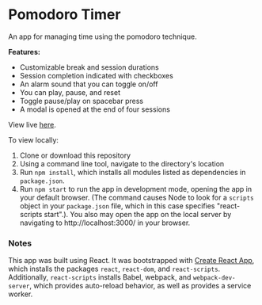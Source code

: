 # Pomodoro Timer

An app for managing time using the pomodoro technique.

**Features:**

- Customizable break and session durations
- Session completion indicated with checkboxes
- An alarm sound that you can toggle on/off
- You can play, pause, and reset
- Toggle pause/play on spacebar press
- A modal is opened at the end of four sessions

View live [here](https://nataliecardot.com/pomodoro-timer/).

To view locally:

1. Clone or download this repository
2. Using a command line tool, navigate to the directory's location
3. Run `npm install`, which installs all modules listed as dependencies in `package.json`.
4. Run `npm start` to run the app in development mode, opening the app in your default browser. (The command causes Node to look for a `scripts` object in your `package.json` file, which in this case specifies "react-scripts start".). You also may open the app on the local server by navigating to http://localhost:3000/ in your browser.

### Notes

This app was built using React. It was bootstrapped with [Create React App](https://github.com/facebook/create-react-app), which installs the packages `react`, `react-dom`, and `react-scripts`. Additionally, `react-scripts` installs Babel, webpack, and `webpack-dev-server`, which provides auto-reload behavior, as well as provides a service worker.
